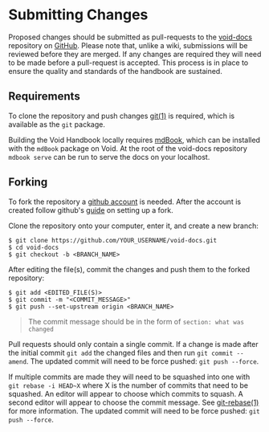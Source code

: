 # Submitting Changes

Proposed changes should be submitted as pull-requests to the
[void-docs](https://github.com/void-linux/void-docs) repository on
[GitHub](https://github.com/). Please note that, unlike a wiki, submissions will
be reviewed before they are merged. If any changes are required they will need
to be made before a pull-request is accepted. This process is in place to ensure
the quality and standards of the handbook are sustained.

## Requirements

To clone the repository and push changes
[git(1)](https://man.voidlinux.org/git.1) is required, which is available as the
`git` package.

Building the Void Handbook locally requires
[mdBook](https://rust-lang-nursery.github.io/mdBook/), which can be installed
with the `mdBook` package on Void. At the root of the void-docs repository
`mdbook serve` can be run to serve the docs on your localhost.

## Forking

To fork the repository a [github account](https://github.com/join) is needed.
After the account is created follow github's
[guide](https://help.github.com/en/articles/fork-a-repo) on setting up a fork.

Clone the repository onto your computer, enter it, and create a new branch:

```
$ git clone https://github.com/YOUR_USERNAME/void-docs.git
$ cd void-docs
$ git checkout -b <BRANCH_NAME>
```

After editing the file(s), commit the changes and push them to the forked
repository:

```
$ git add <EDITED_FILE(S)>
$ git commit -m "<COMMIT_MESSAGE>"
$ git push --set-upstream origin <BRANCH_NAME>
```

> The commit message should be in the form of `section: what was changed`

Pull requests should only contain a single commit. If a change is made after the
initial commit `git add` the changed files and then run `git commit --amend`.
The updated commit will need to be force pushed: `git push --force`.

If multiple commits are made they will need to be squashed into one with `git
rebase -i HEAD~X` where X is the number of commits that need to be squashed. An
editor will appear to choose which commits to squash. A second editor will
appear to choose the commit message. See
[git-rebase(1)](https://man.voidlinux.org/git-rebase.1) for more information.
The updated commit will need to be force pushed: `git push --force`.
